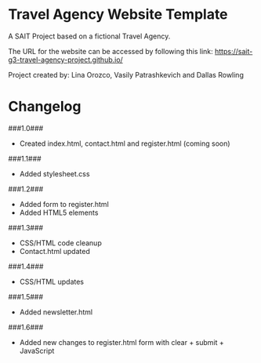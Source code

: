 # Travel Agency Website Template

A SAIT Project based on a fictional Travel Agency.

The URL for the website can be accessed by following this link:
https://sait-g3-travel-agency-project.github.io/

Project created by: Lina Orozco, Vasily Patrashkevich and Dallas Rowling

# Changelog 

###1.0###
- Created index.html, contact.html and register.html (coming soon)

###1.1###
- Added stylesheet.css

###1.2###
- Added form to register.html
- Added HTML5 elements 

###1.3###
- CSS/HTML code cleanup
- Contact.html updated

###1.4###
- CSS/HTML updates

###1.5###
- Added newsletter.html

###1.6###
- Added new changes to register.html form with clear + submit + JavaScript
